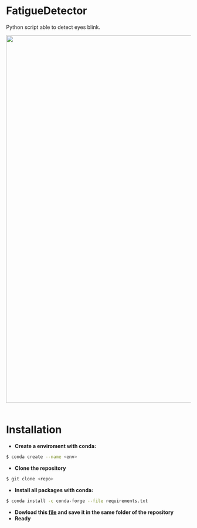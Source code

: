 # FatigueDetector
Python script able to detect eyes blink.

<a href="https://apps.apple.com/app/id1452689527" target="_blank">
<img src="https://pyimagesearch.com/wp-content/uploads/2017/04/blink_detection_plot.jpg" width="1000"></a>
&nbsp

# Installation
- **Create a enviroment with conda:**
```bash
$ conda create --name <env>
```
- **Clone the repository**
```bash
$ git clone <repo>
```
- **Install all packages with conda:**
```bash
$ conda install -c conda-forge --file requirements.txt
```
- **Dowload this [file](https://drive.google.com/file/d/1r4x9nQYa84HGzecmLUz6qKFQSjO52BBU/view?usp=sharing) and save it in the same folder of the repository**
- **Ready**
